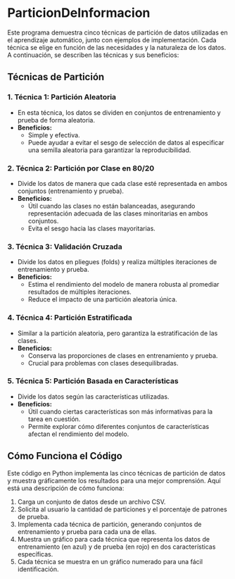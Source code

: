 # ParticionDeInformacion


Este programa demuestra cinco técnicas de partición de datos utilizadas en el aprendizaje automático, junto con ejemplos de implementación. Cada técnica se elige en función de las necesidades y la naturaleza de los datos. A continuación, se describen las técnicas y sus beneficios:

## Técnicas de Partición

### 1. Técnica 1: Partición Aleatoria
- En esta técnica, los datos se dividen en conjuntos de entrenamiento y prueba de forma aleatoria.
- **Beneficios:**
  - Simple y efectiva.
  - Puede ayudar a evitar el sesgo de selección de datos al especificar una semilla aleatoria para garantizar la reproducibilidad.

### 2. Técnica 2: Partición por Clase en 80/20
- Divide los datos de manera que cada clase esté representada en ambos conjuntos (entrenamiento y prueba).
- **Beneficios:**
  - Útil cuando las clases no están balanceadas, asegurando representación adecuada de las clases minoritarias en ambos conjuntos.
  - Evita el sesgo hacia las clases mayoritarias.

### 3. Técnica 3: Validación Cruzada
- Divide los datos en pliegues (folds) y realiza múltiples iteraciones de entrenamiento y prueba.
- **Beneficios:**
  - Estima el rendimiento del modelo de manera robusta al promediar resultados de múltiples iteraciones.
  - Reduce el impacto de una partición aleatoria única.

### 4. Técnica 4: Partición Estratificada
- Similar a la partición aleatoria, pero garantiza la estratificación de las clases.
- **Beneficios:**
  - Conserva las proporciones de clases en entrenamiento y prueba.
  - Crucial para problemas con clases desequilibradas.

### 5. Técnica 5: Partición Basada en Características
- Divide los datos según las características utilizadas.
- **Beneficios:**
  - Útil cuando ciertas características son más informativas para la tarea en cuestión.
  - Permite explorar cómo diferentes conjuntos de características afectan el rendimiento del modelo.

## Cómo Funciona el Código

Este código en Python implementa las cinco técnicas de partición de datos y muestra gráficamente los resultados para una mejor comprensión. Aquí está una descripción de cómo funciona:

1. Carga un conjunto de datos desde un archivo CSV.
2. Solicita al usuario la cantidad de particiones y el porcentaje de patrones de prueba.
3. Implementa cada técnica de partición, generando conjuntos de entrenamiento y prueba para cada una de ellas.
4. Muestra un gráfico para cada técnica que representa los datos de entrenamiento (en azul) y de prueba (en rojo) en dos características específicas.
5. Cada técnica se muestra en un gráfico numerado para una fácil identificación.

